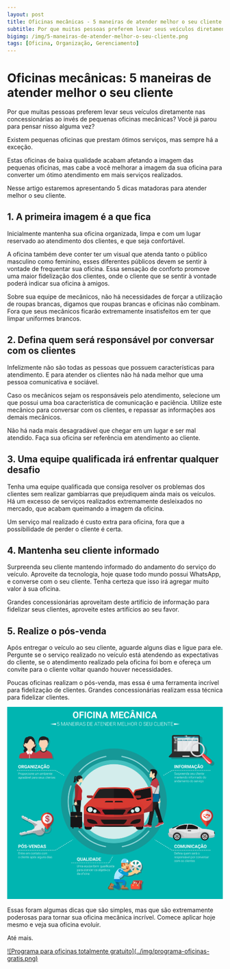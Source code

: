 ```yaml
---  
layout: post
title: Oficinas mecânicas - 5 maneiras de atender melhor o seu cliente 
subtitle: Por que muitas pessoas preferem levar seus veículos diretamente nas concessionárias ao invés de pequenas oficinas mecânicas? 
bigimg: /img/5-maneiras-de-atender-melhor-o-seu-cliente.png  
tags: [Oficina, Organização, Gerenciamento]  
---
```


# Oficinas mecânicas: 5 maneiras de atender melhor o seu cliente

Por que muitas pessoas preferem levar seus veículos diretamente nas concessionárias ao invés de pequenas oficinas mecânicas? Você já parou para pensar nisso alguma vez?

Existem pequenas oficinas que prestam ótimos serviços, mas sempre há a exceção.

Estas oficinas de baixa qualidade acabam afetando a imagem das pequenas oficinas, mas cabe a você melhorar a imagem da sua oficina para converter um ótimo atendimento em mais serviços realizados.

Nesse artigo estaremos apresentando 5 dicas matadoras para atender melhor o seu cliente.

## 1. A primeira imagem é a que fica
Inicialmente mantenha sua oficina organizada, limpa e com um lugar reservado ao atendimento dos clientes, e que seja confortável.

A oficina também deve conter ter um visual que atenda tanto o público masculino como feminino, esses diferentes públicos devem se sentir à vontade de frequentar sua oficina. Essa sensação de conforto promove uma maior fidelização dos clientes, onde o cliente que se sentir à vontade poderá indicar sua oficina à amigos.

Sobre sua equipe de mecânicos, não há necessidades de forçar a utilização de roupas brancas, digamos que roupas brancas e oficinas não combinam. Fora que seus mecânicos ficarão extremamente insatisfeitos em ter que limpar uniformes brancos.

## 2. Defina quem será responsável por conversar com os clientes
Infelizmente não são todas as pessoas que possuem características para atendimento. E para atender os clientes não há nada melhor que uma pessoa comunicativa e sociável.

Caso os mecânicos sejam os responsáveis pelo atendimento, selecione um que possui uma boa característica de comunicação e paciência. Utilize este mecânico para conversar com os clientes, e repassar as informações aos demais mecânicos.

Não há nada mais desagradável que chegar em um lugar e ser mal atendido. Faça sua oficina ser referência em atendimento ao cliente.

## 3. Uma equipe qualificada irá enfrentar qualquer desafio
Tenha uma equipe qualificada que consiga resolver os problemas dos clientes sem realizar gambiarras que prejudiquem ainda mais os veículos. Há um excesso de serviços realizados extremamente desleixados no mercado, que acabam queimando a imagem da oficina.

Um serviço mal realizado é custo extra para oficina, fora que a possibilidade de perder o cliente é certa.

## 4. Mantenha seu cliente informado
Surpreenda seu cliente mantendo informado do andamento do serviço do veículo. Aproveite da tecnologia, hoje quase todo mundo possui WhatsApp, e converse com o seu cliente. Tenha certeza que isso irá agregar muito valor à sua oficina.

Grandes concessionárias aproveitam deste artifício de informação para fidelizar seus clientes, aproveite estes artifícios ao seu favor.

## 5. Realize o pós-venda
Após entregar o veículo ao seu cliente, aguarde alguns dias e ligue para ele. Pergunte se o serviço realizado no veículo está atendendo as expectativas do cliente, se o atendimento realizado pela oficina foi bom e ofereça um convite para o cliente voltar quando houver necessidades.

Poucas oficinas realizam o pós-venda, mas essa é uma ferramenta incrível para fidelização de clientes. Grandes concessionárias realizam essa técnica para fidelizar clientes.

![Fluxo de como como atender melhor o cliente](../img/fluxo-5-maneiras-de-atender-melhor-o-seu-cliente.png)

Essas foram algumas dicas que são simples, mas que são extremamente poderosas para tornar sua oficina mecânica incrível. Comece aplicar hoje mesmo e veja sua oficina evoluir.

Até mais.

<a href="http://app.griffooficinas.com.br">
![Programa para oficinas totalmente gratuito](../img/programa-oficinas-gratis.png)
</a>